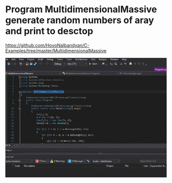 
# Program MultidimensionalMassive generate random numbers of aray and print to desctop<br>
https://github.com/HovoNalbandyan/C-Examples/tree/master/MultidimensionalMassive <br>
<p align="center">
<img src="https://github.com/HovoNalbandyan/C-Examples/blob/master/massive.gif?raw=true">
</p>

